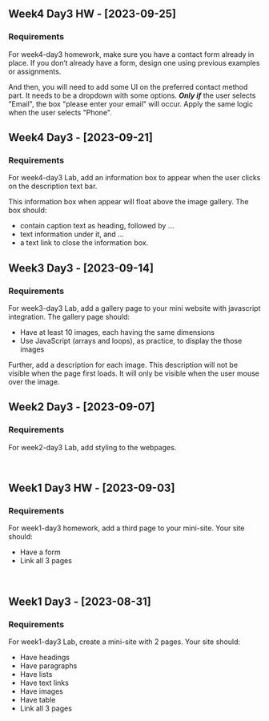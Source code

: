 ## Week4 Day3 HW - [2023-09-25]
### Requirements
For week4-day3 homework, make sure you have a contact form already in place. If you don’t already have a form, design one using previous examples or assignments.

And then, you will need to add some UI on the preferred contact method part. It needs to be a dropdown with some options. ***Only if*** the user selects "Email", the box "please enter your email" will occur. Apply the same logic when the user selects "Phone".


## Week4 Day3 - [2023-09-21]
### Requirements
For week4-day3 Lab, add an information box to appear when the user clicks on the description text bar. 

This information box when appear will float above the image gallery. The box should:
- contain caption text as heading, followed by ...
- text information under it, and ...
- a text link to close the information box.

## Week3 Day3 - [2023-09-14]
### Requirements
For week3-day3 Lab, add a gallery page to your mini website with javascript integration. The gallery page should:
- Have at least 10 images, each having the same dimensions
- Use JavaScript (arrays and loops), as practice, to display the those images

Further, add a description for each image. This description will not be visible when the page first loads. It will only be visible when the user mouse over the image.

## Week2 Day3 - [2023-09-07]
### Requirements
For week2-day3 Lab, add styling to the webpages.

<br>

## Week1 Day3 HW - [2023-09-03]
### Requirements
For week1-day3 homework, add a third page to your mini-site. Your site should:
- Have a form
- Link all 3 pages

<br>

## Week1 Day3 - [2023-08-31]
### Requirements
For week1-day3 Lab, create a mini-site with 2 pages. Your site should:
- Have headings
- Have paragraphs
- Have lists
- Have text links
- Have images
- Have table
- Link all 3 pages
